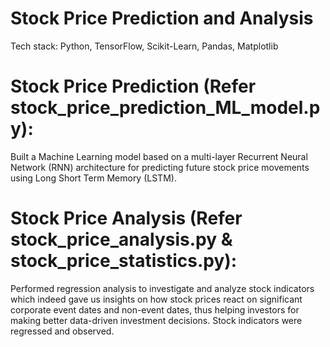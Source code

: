 # Stock Price Prediction and Analysis

Tech stack: Python, TensorFlow, Scikit-Learn, Pandas, Matplotlib

# Stock Price Prediction (Refer stock_price_prediction_ML_model.py):
Built a Machine Learning model based on a multi-layer Recurrent Neural Network (RNN) architecture for predicting future stock price movements using Long Short Term Memory (LSTM).

# Stock Price Analysis (Refer stock_price_analysis.py & stock_price_statistics.py):
Performed regression analysis to investigate and analyze stock indicators which indeed gave us insights on how stock prices react on significant corporate event dates and non-event dates, thus helping investors for making better data-driven investment decisions. Stock indicators were regressed and observed.
